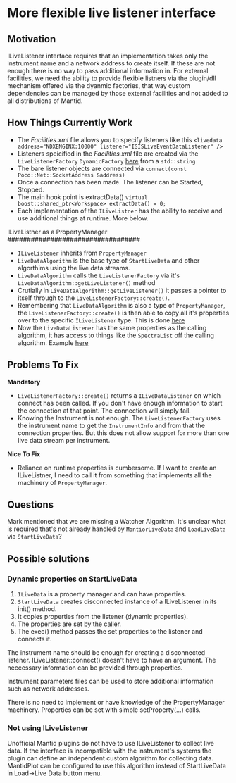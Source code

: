 More flexible live listener interface
=====================================

Motivation
----------

ILiveListener interface requires that an implementation takes only the instrument name and a network address to create itself. 
If these are not enough there is no way to pass additional information in. For external facilities, we need the ability to provide flexible listners via the plugin/dll mechanism offered via the dyanmic factories, that way custom dependencies can be managed by those external facilities and not added to all distributions of Mantid.

How Things Currently Work
-------------------------

* The *Facilities.xml* file allows you to specify listeners like this `<livedata address="NDXENGINX:10000" listener="ISISLiveEventDataListener" />`
* Listeners speicified in the *Facilities.xml* file are created via the `LiveListenerFactory` `DynamicFactory`  [here](https://github.com/mantidproject/mantid/blob/master/Framework/API/src/LiveListenerFactory.cpp#L44:L45) from a `std::string`
* The bare listener objects are connected via `connect(const Poco::Net::SocketAddress &address)`
* Once a connection has been made. The listener can be Started, Stopped.  
* The main hook point is extractData() `virtual boost::shared_ptr<Workspace> extractData() = 0;`
* Each implementation of the `ILiveListner` has the ability to receive and use additional things at runtime. More below.

ILiveListner as a PropertyManager
##################################

* `ILiveListener` inherits from `PropertyManager` 
* `LiveDataAlgorithm` is the base type of `StartLiveData` and other algorthims using the live data streams.
* `LiveDataAlgorithm` calls the `LiveListenerFactory` via it's `LiveDataAlgorithm::getLiveListener()` method
* Crutially in `LiveDataAlgorithm::getLiveListener()` it passes a pointer to itself through to the `LiveListenerFactory::create()`.
* Remembering that `LiveDataAlgorithm` is also a type of `PropertyManager`, the `LiveListenerFactory::create()` is then able to copy all it's properties over to the specific `ILiveListener` type. This is done [here](https://github.com/mantidproject/mantid/blob/master/Framework/API/src/LiveListenerFactory.cpp#L48)
* Now the `LiveDataListener` has the same properties as the calling algorithm, it has access to things like the `SpectraList` off the calling algorithm. Example [here](https://github.com/mantidproject/mantid/blob/master/Framework/LiveData/src/ISISHistoDataListener.cpp#L105)

Problems To Fix
---------------

**Mandatory**

* `LiveListenerFactory::create()` returns a `ILiveDataListener` on which connect has been called. If you don't have enough information to start the connection at that point. The connection will simply fail.
* Knowing the Instrument is not enough. The `LiveListenerFactory` uses the instrument name to get the `InstrumentInfo` and from that the connection properties. But this does not allow support for more than one live data stream per instrument.

**Nice To Fix**

* Reliance on runtime properties is cumbersome. If I want to create an ILiveListner, I need to call it from something that implements all the machinery of `PropertyManager`.

Questions
---------
Mark mentioned that we are missing a Watcher Algorithm. It's unclear what is required that's not already handled by `MontiorLiveData` and `LoadLiveData` via `StartLiveData`?


Possible solutions
------------------

### Dynamic properties on StartLiveData

1. `ILiveData` is a property manager and can have properties.
2. `StartLiveData` creates disconnected instance of a ILiveListener in its init() method.
3. It copies properties from the listener (dynamic properties). 
4. The properties are set by the caller.
5. The exec() method passes the set properties to the listener and connects it.

The instrument name should be enough for creating a disconnected listener. ILiveListener::connect() doesn't have to have an argument.
The neccessary information can be provided through properties.

Instrument parameters files can be used to store additional information such as network addresses.

There is no need to implement or have knowledge of the PropertyManager machinery. Properties can be set with simple setProperty(...) calls.

### Not using ILiveListener

Unofficial Mantid plugins do not have to use ILiveListener to collect live data. If the interface is incompatible with the
instrument's systems the plugin can define an independent custom algorithm for collecting data. MantidPlot can be configured
to use this algorithm instead of StartLiveData in Load->Live Data button menu.
